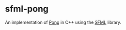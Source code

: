 # sfml-pong

An implementation of [Pong](https://en.wikipedia.org/wiki/Pong) in C++ using the [SFML](https://www.sfml-dev.org/index.php) library.
